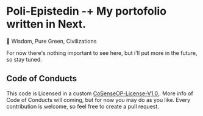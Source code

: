 # Poli-Epistedin -+ My portofolio written in Next.

🌲 Wisdom, Pure Green, Civilizations

For now there's nothing important to see here, but i'll put more in the future, so stay tuned.

## Code of Conducts

This code is Licensed in a custom [CoSenseOP-License-V1.0.](https://github.com/Mndvv/Poli-Epistedin?tab=License-1-ov-file).
More info of Code of Conducts will coming, but for now you may do as you like.
Every contribution is welcome, so feel free to create a pull request.
